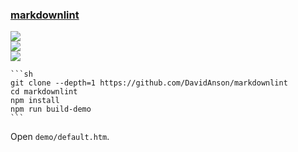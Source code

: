 ### [markdownlint](https://github.com/DavidAnson/markdownlint)

![](https://img.shields.io/github/license/DavidAnson/markdownlint)<br />
[![](https://img.shields.io/github/last-commit/scillidan/markdownlint/main?label=last%20commit%20(fork))](https://github.com/scillidan/markdownlint)<br />
![](https://img.shields.io/badge/Vercel-black?style=flat&logo=Vercel&logoColor=white)

````{tab} From source
```sh
git clone --depth=1 https://github.com/DavidAnson/markdownlint
cd markdownlint
npm install
npm run build-demo
```
````

Open `demo/default.htm`.